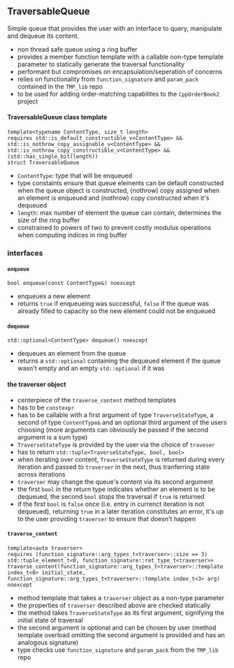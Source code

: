 ## TraversableQueue
Simple queue that provides the user with an interface to query, manipulate and dequeue its content.

- non thread safe queue using a ring buffer
- provides a member function template with a callable non-type template parameter to statically generate the traversal functionality
- performant but compromises on encapsulation/seperation of concerns
- relies on functionality from `function_signature` and `param_pack` contained in the `TMP_lib` repo
- to be used for adding order-matching capabilites to the `CppOrderBook2` project

#### TraversableQueue class template
`template<typename ContentType, size_t length>`<br>
`requires std::is_default_constructible_v<ContentType> && std::is_nothrow_copy_assignable_v<ContentType> &&`<br> `std::is_nothrow_copy_constructible_v<ContentType> && (std::has_single_bit(length))`<br>
`struct TraversableQueue`
- `ContentType`: type that will be enqueued
- type constaints ensure that queue elements can be default constructed when the queue object is constructed, (nothrow) copy assigned when an element is enqueued and (nothrow) copy constructed when it's dequeued
- `length`: max number of element the queue can contain, determines the size of the ring buffer
- constrained to powers of two to prevent costly modulus operations when computing indices in ring buffer

### interfaces

#### `enqueue`
`bool enqueue(const ContentType&) noexcept`
- enqueues a new element
- returns `true` if enqueueing was successful, `false` if the queue was already filled to capacity so the new element could not be enqueued

#### `dequeue`
`std::optional<ContentType> dequeue() noexcept`
- dequeues an element from the queue
- returns a `std::optional` containing the dequeued element if the queue wasn't empty and an empty `std::optional` if it was

#### the traverser object
- centerpiece of the `traverse_content` method templates
- has to be `constexpr`
- has to be callable with a first argument of type `TraverseStateType`, a second of type `ContentType&` and an optional third argument of the users choosing (more arguments can obviously be passed if the second argument is a sum type)
- `TraverseStateType` is provided by the user via the choice of `traveser`
- has to return `std::tuple<TraverseStateType, bool, bool>`
- when iterating over content, `TraverseStateType` is returned during every iteration and passed to `traverser` in the next, thus tranferring state across iterations
- `traverser` may change the queue's content via its second argument
- the first `bool` in the return type indicates whether an element is to be dequeued, the second `bool` stops the traversal if `true` is returned
- if the first `bool` is `false` once (i.e. entry in currenct iteration is not dequeued), returning `true` in a later iteration constitutes an error, it's up to the user providing `traverser` to ensure that doesn't happen

#### `traverse_content`
`template<auto traverser>`<br>
`requires (function_signature::arg_types_t<traverser>::size == 3)`<br>
`std::tuple_element_t<0, function_signature::ret_type_t<traverser>>`<br>
`traverse_content(function_signature::arg_types_t<traverser>::template index_t<0> initial_state, function_signature::arg_types_t<traverser>::template index_t<3> arg) noexcept`
- method template that takes a `traverser` object as a non-type parameter
- the properties of `traverser` described above are checked statically
- the method takes `TraverseStateType` as its first argument, signifying the initial state of traversal
- the second argument is optional and can be chosen by user (method template overload omitting the second argument is provided and has an analogous signature)
- type checks use `function_signature` and `param_pack` from the `TMP_lib` repo


